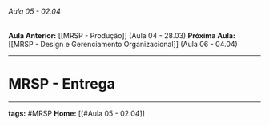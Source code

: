 ###### Aula 05 - 02.04
**Aula Anterior:** [[MRSP - Produção]] (Aula 04 - 28.03)
**Próxima Aula:** [[MRSP - Design e Gerenciamento Organizacional]] (Aula 06 - 04.04)

---
# MRSP - Entrega



---
**tags:** #MRSP 
**Home:** [[#Aula 05 - 02.04]]